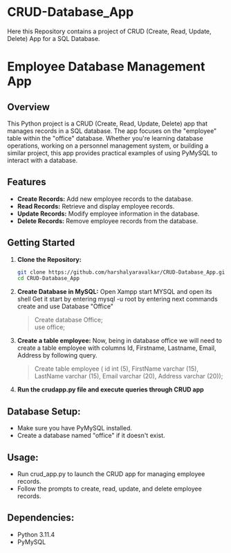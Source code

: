 # CRUD-Database_App
Here this Repository contains a project of CRUD (Create, Read, Update, Delete) App for a SQL Database.

# Employee Database Management App

## Overview

This Python project is a CRUD (Create, Read, Update, Delete) app that manages records in a SQL database. The app focuses on the "employee" table within the "office" database. Whether you're learning database operations, working on a personnel management system, or building a similar project, this app provides practical examples of using PyMySQL to interact with a database.

## Features

- **Create Records:** Add new employee records to the database.
- **Read Records:** Retrieve and display employee records.
- **Update Records:** Modify employee information in the database.
- **Delete Records:** Remove employee records from the database.

## Getting Started

1. **Clone the Repository:**
   ```bash
   git clone https://github.com/harshalyaravalkar/CRUD-Database_App.git
   cd CRUD-Database_App

2. **Create Database in MySQL:**
    Open Xampp
    start MYSQL and open its shell
    Get it start by entering mysql -u root 
    by entering next commands create and use Database "Office"
 
    > Create database Office; <br>
    > use office;

3. **Create a table employee:**
    Now, being in database office we will need to create a table employee with columns Id, Firstname, Lastname, 
    Email, Address by following query.

    > Create table employee ( id int (5), FirstName varchar (15), LastName varchar (15), Email varchar (20), Address varchar (20));

4. **Run the crudapp.py file and execute queries through CRUD app**

## Database Setup:

- Make sure you have PyMySQL installed.
- Create a database named "office" if it doesn't exist.

## Usage:

- Run crud_app.py to launch the CRUD app for managing employee records.
- Follow the prompts to create, read, update, and delete employee records.

## Dependencies:

- Python 3.11.4
- PyMySQL
